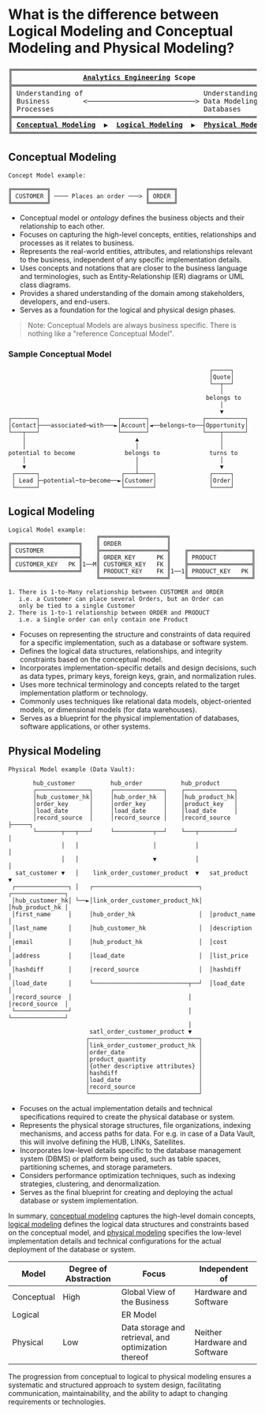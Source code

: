 # What is the difference between Logical Modeling and Conceptual Modeling and Physical Modeling?



<pre>
╔════════════════════════════════════════════════════════════════╗
║                 <a href="https://analyticsengineering.net/mailman/listinfo/wranglers"><b>Analytics Engineering</b></a> <b>Scope</b>                    ║
╠════════════════════════════════════════════════════════════════╣  
║ Understanding of                             Understanding of  ║
║ Business        <──────────────────────────> Data Modeling and ║
║ Processes                                    Databases         ║
╠════════════════════════════════════════════════════════════════╣
║ <a href="#conceptual-modeling"><b>Conceptual Modeling</b></a>  <b>▶</b>  <a href="#logical-modeling"><b>Logical Modeling</b></a>  <b>▶</b>  <a href="#physical-modeling"><b>Physical Modeling</b></a> ║
╚════════════════════════════════════════════════════════════════╝
</pre>

## Conceptual Modeling

```
Concept Model example:

╔══════════╗                           ╔═══════╗
║ CUSTOMER ║ ──── Places an order ───> ║ ORDER ║
╚══════════╝                           ╚═══════╝
```
- Conceptual model or _ontology_ defines the business objects and their relationship to each other.
- Focuses on capturing the high-level concepts, entities, relationships and processes as it relates to business.
- Represents the real-world entities, attributes, and relationships relevant to the business, independent of any specific implementation details.
- Uses concepts and notations that are closer to the business language and terminologies, such as Entity-Relationship (ER) diagrams or UML class diagrams.
- Provides a shared understanding of the domain among stakeholders, developers, and end-users.
- Serves as a foundation for the logical and physical design phases.

>  Note: Conceptual Models are always business specific. There is nothing like a "reference Conceptual Model".

### Sample Conceptual Model 

```
                                                         ┌─────┐     
                                                         │Quote│     
                                                         └──┬──┘     
                                                            │        
                                                        belongs to   
                                                            │        
                                                            ▼        
┌───────┐                      ┌───────┐               ┌───────────┐
│Contact├───associated─with───►│Account│◄──belongs─to──┤Opportunity│
└───┬───┘                      └───────┘               └────┬──────┘
    │                               ▲                       │        
    │                               │                       │        
potential to become              belongs to              turns to     
    │                               │                       │        
    ▼                               │                       ▼        
 ┌──────┐                       ┌───┴────┐               ┌─────┐     
 │ Lead ├─potential─to─become──►│Customer│               │Order│     
 └──────┘                       └────────┘               └─────┘     
```


## Logical Modeling

```
Logical Model example:
                         ╔═══════════════════╗
╔═══════════════════╗    ║ ORDER             ║
║ CUSTOMER          ║    ╠═══════════════════╣    ╔══════════════════╗
╠═══════════════════╣    ║ ORDER_KEY      PK ║    ║ PRODUCT          ║
║ CUSTOMER_KEY   PK ║1──M║ CUSTOMER_KEY   FK ║    ╠══════════════════╣
╚═══════════════════╝    ║ PRODUCT_KEY    FK ║1──1║ PRODUCT_KEY   PK ║               
                         ╚═══════════════════╝    ╚══════════════════╝

1. There is 1-to-Many relationship between CUSTOMER and ORDER
   i.e. a Customer can place several Orders, but an Order can
   only be tied to a single Customer
2. There is 1-to-1 relationship between ORDER and PRODUCT
   i.e. a Single order can only contain one Product

```
- Focuses on representing the structure and constraints of data required for a specific implementation, such as a database or software system.
- Defines the logical data structures, relationships, and integrity constraints based on the conceptual model.
- Incorporates implementation-specific details and design decisions, such as data types, primary keys, foreign keys, grain, and normalization rules.
- Uses more technical terminology and concepts related to the target implementation platform or technology.
- Commonly uses techniques like relational data models, object-oriented models, or dimensional models (for data warehouses).
- Serves as a blueprint for the physical implementation of databases, software applications, or other systems.

## Physical Modeling

```
Physical Model example (Data Vault):
                                                                                    
       hub_customer          hub_order           hub_product        
       ┌───────────────┐     ┌──────────────┐    ┌──────────────┐
       │hub_customer_hk│     │hub_order_hk  │    │hub_product_hk│
       │order_key      │     │order_key     │    │product_key   │
       │load_date      │     │load_date     │    │load_date     │
       │record_source  │     │record_source │    │record_source ├─────┐
       └───────┬───┬───┘     └───────────┬──┘    └───┬──────────┘     │
               │   │                     │           │                │
               │   │                     ▼           │                │
  sat_customer ▼   │    link_order_customer_product  ▼   sat_product  ▼ 
 ┌───────────────┐ │   ┌──────────────────────────────┐  ┌───────────────┐
 │hub_customer_hk│ └──►│link_order_customer_product_hk│  │hub_product_hk │
 │first_name     │     │hub_order_hk                  │  │product_name   │
 │last_name      │     │hub_customer_hk               │  │description    │
 │email          │     │hub_product_hk                │  │cost           │
 │address        │     │load_date                     │  │list_price     │
 │hashdiff       │     │record_source                 │  │hashdiff       │
 │load_date      │     └───────────────────────────┬──┘  │load_date      │
 │record_source  │                                 │     │record_source  │
 └───────────────┘                                 │     └───────────────┘
                                                   │
                       satl_order_customer_product ▼ 
                      ┌───────────────────────────────┐
                      │link_order_customer_product_hk │
                      │order_date                     │
                      │product_quantity               │
                      │{other descriptive attributes} │
                      │hashdiff                       │
                      │load_date                      │
                      │record_source                  │
                      └───────────────────────────────┘
```
- Focuses on the actual implementation details and technical specifications required to create the physical database or system. 
- Represents the physical storage structures, file organizations, indexing mechanisms, and access paths for data. For e.g. in case of a Data Vault, this will involve defining the HUB, LINKs, Satellites.
- Incorporates low-level details specific to the database management system (DBMS) or platform being used, such as table spaces, partitioning schemes, and storage parameters.
- Considers performance optimization techniques, such as indexing strategies, clustering, and denormalization.
- Serves as the final blueprint for creating and deploying the actual database or system implementation.

In summary, [conceptual modeling](#conceptual-modeling) captures the high-level domain concepts, [logical modeling](#logical-modeling) defines the logical data structures and constraints based on the conceptual model, and [physical modeling](#physical-modeling) specifies the low-level implementation details and technical configurations for the actual deployment of the database or system.

| Model      | Degree of Abstraction | Focus                                                | Independent of                |
|------------|-----------------------|------------------------------------------------------|-------------------------------|
| Conceptual | High                  | Global View of the Business                          | Hardware and Software         |
| Logical    |                       | ER Model                                             |                               |
| Physical   | Low                   | Data storage and retrieval, and optimization thereof | Neither Hardware and Software |

The progression from conceptual to logical to physical modeling ensures a systematic and structured approach to system design, facilitating communication, maintainability, and the ability to adapt to changing requirements or technologies.
